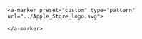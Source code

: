 <!DOCTYPE html>
<html lang="en">
<head>
  <meta charset="UTF-8">
    <meta name="viewport" content="width=device-width, initial-scale=1.0">
  <script src="https://aframe.io/releases/1.2.0/aframe.min.js"></script>
  <script src="https://raw.githack.com/AR-js-org/AR.js/master/aframe/build/aframe-ar-nft.js"></script>
 <script src="https://cdn.jsdelivr.net/npm/mindarjs"></script>
  <script src="https://cdn.rawgit.com/jeromeetienne/AR.js/2.3.1/aframe/build/aframe-ar.js"></script>
</head>
  <link rel="stylesheet" href="styles.css">
</head>
<body>
  <a-scene id="scene" embedded arjs>
      <!-- Фортеця -->
      <a-entity position="0 0 0">
        <!-- Тіло фортеці -->
        <a-cylinder src="https://terracot.ua/storage/app/uploads/public/600/996/99d/thumb_9730_1700_1600_0_0_auto.webp" height="4" radius="4" color="#c0c0c0"></a-cylinder>
<a-box src="https://terracot.ua/storage/app/uploads/public/600/996/99d/thumb_9730_1700_1600_0_0_auto.webp" position="0 1.5 -4" width="4" height="3" depth="4" color="gray"></a-box>
 <a-cylinder src="https://terracot.ua/storage/app/uploads/public/600/996/99d/thumb_9730_1700_1600_0_0_auto.webp" position="0 3 -4" radius="1" height="2" color="gray"></a-cylinder>
 <a-cone src="https://terracot.ua/storage/app/uploads/public/600/996/99d/thumb_9730_1700_1600_0_0_auto.webp" position="0 4.5 -4" radius-bottom="1.5" radius-top="0" height="1.5" color="gray"></a-cone>
   </a-entity>
        <!-- Прапор -->
<a-entity position="0 6 -4" animation="property: rotation; to: 0 360 0; loop: true; dur: 5000">
        <a-plane position="0 4.5 0" width="4" height="2" color="#ff0000" id="flag"></a-plane>
            <a-plane width="2" height="1" color="red" text="value: Thank You Mario But Our Princess Is in Another Castle"></a-plane>
 <a-text value="Thank You Mario But Our Princess Is in Another Castle" color="white" wrap-count="25"></a-text>
      </a-entity>
 </a-entity>
        <!-- Анімація флагштоку -->
        <a-entity position="0 0 -4" animation="property: rotation; to: -90 0 0; loop: false; dur: 3000"></a-entity>
      <!-- Анімація прапора -->
      <a-animation attribute="rotation" dur="3000" to="0 360 0" repeat="indefinite"></a-animation>
      <!-- Анімація підняття прапора -->
      <a-animation attribute="position" dur="2000" to="0 6 0" repeat="1" direction="alternate" easing="ease-in-out" begin="flagAnimation"></a-animation>
   
 
  <a-scene embedded arjs="sourceType: webcam; detectionMode: mono_and_matrix; matrixCodeType: 3x3;">
   
    <a-marker preset="custom" type="pattern" url="../Apple_Store_logo.svg">
 
    </a-marker>
  </a-scene>
   <script>
    document.addEventListener("DOMContentLoaded", function () {
     
      MindAR.initialize();

     
      MindAR.trackMarker({
        markerImageUrl: "../Apple_Store_logo.svg",
        onMarkerFound: function () {
          
          console.log("MindAR Marker Found");
        },
        onMarkerLost: function () {
         
          console.log("MindAR Marker Lost");
        }
      });
    });
  </script>
</body>
</html>

